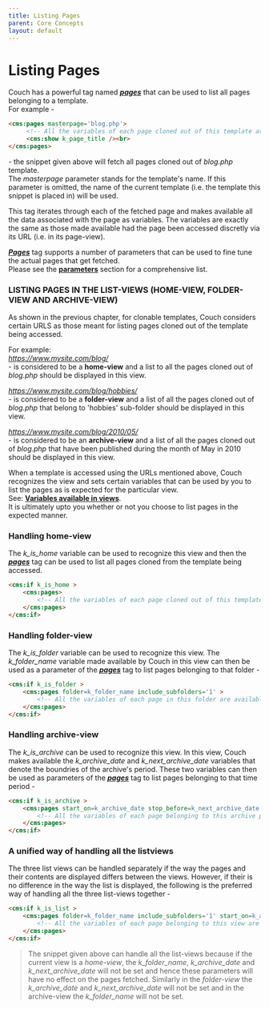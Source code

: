 ```yaml
---
title: Listing Pages
parent: Core Concepts
layout: default
---
```


# Listing Pages

Couch has a powerful tag named [__*pages*__](../tags-reference/pages.html) that can be used to list all pages belonging to a template.<br/>
For example -

```html
<cms:pages masterpage='blog.php'>
     <!-- All the variables of each page cloned out of this template are available here -->
     <cms:show k_page_title /><br>
</cms:pages>
```

\- the snippet given above will fetch all pages cloned out of _blog.php_ template.<br/>
The _masterpage_ parameter stands for the template's name. If this parameter is omitted, the name of the current template (i.e. the template this snippet is placed in) will be used.

This tag iterates through each of the fetched page and makes available all the data associated with the page as variables. The variables are exactly the same as those made available had the page been accessed discretly via its URL (i.e. in its page-view).

[__*Pages*__](../tags-reference/pages.html) tag supports a number of parameters that can be used to fine tune the actual pages that get fetched.<br/>
Please see the [**parameters**](../tags-reference/pages.html#parameters) section for a comprehensive list.

### LISTING PAGES IN THE LIST-VIEWS (HOME-VIEW, FOLDER-VIEW AND ARCHIVE-VIEW)

As shown in the previous chapter, for clonable templates, Couch considers certain URLS as those meant for listing pages cloned out of the template being accessed.

For example:<br/>
_<https://www.mysite.com/blog/>_<br/>
\- is considered to be a **home-view** and a list to all the pages cloned out of _blog.php_ should be displayed in this view.

_<https://www.mysite.com/blog/hobbies/>_<br/>
\- is considered to be a **folder-view** and a list of all the pages cloned out of _blog.php_ that belong to 'hobbies' sub-folder should be displayed in this view.

_<https://www.mysite.com/blog/2010/05/>_<br/>
\- is considered to be an **archive-view** and a list of all the pages cloned out of _blog.php_ that have been published during the month of May in 2010 should be displayed in this view.

When a template is accessed using the URLs mentioned above, Couch recognizes the view and sets certain variables that can be used by you to list the pages as is expected for the particular view.<br/>
See: [**Variables available in views**](./variables-in-views.html).<br/>
It is ultimately upto you whether or not you choose to list pages in the expected manner.

### Handling home-view

The *k_is_home* variable can be used to recognize this view and then the [__*pages*__](../tags-reference/pages.html) tag can be used to list all pages cloned from the template being accessed.

```html
<cms:if k_is_home >
    <cms:pages>
        <!-- All the variables of each page cloned out of this template are available here -->
    </cms:pages>
</cms:if>
```

### Handling folder-view

The *k_is_folder* variable can be used to recognize this view. The *k_folder_name* variable made available by Couch in this view can then be used as a parameter of the [__*pages*__](../tags-reference/pages.html) tag to list pages belonging to that folder -

```html
<cms:if k_is_folder >
    <cms:pages folder=k_folder_name include_subfolders='1' >
        <!-- All the variables of each page in this folder are available here -->
    </cms:pages>
</cms:if>
```

### Handling archive-view

The *k_is_archive* can be used to recognize this view. In this view, Couch makes available the *k_archive_date* and *k_next_archive_date* variables that denote the boundries of the archive's period. These two variables can then be used as parameters of the [__*pages*__](../tags-reference/pages.html) tag to list pages belonging to that time period -

```html
<cms:if k_is_archive >
    <cms:pages start_on=k_archive_date stop_before=k_next_archive_date >
        <!-- All the variables of each page belonging to this archive period are available here -->
    </cms:pages>
</cms:if>
```

### A unified way of handling all the listviews

The three list views can be handled separately if the way the pages and their contents are displayed differs between the views. However, if their is no difference in the way the list is displayed, the following is the preferred way of handling all the three list-views together -

```html
<cms:if k_is_list >
    <cms:pages folder=k_folder_name include_subfolders='1' start_on=k_archive_date stop_before=k_next_archive_date >
        <!-- All the variables of each page belonging to this view are available here -->
    </cms:pages>
</cms:if>
```

> The snippet given above can handle all the list-views because if the current view is a _home-view_, the *k_folder_name*, *k_archive_date* and *k_next_archive_date* will not be set and hence these parameters will have no effect on the pages fetched. Similarly in the *folder-view* the *k_archive_date* and *k_next_archive_date* will not be set and in the archive-view the *k_folder_name* will not be set.
